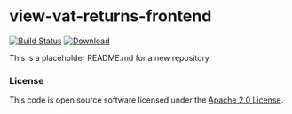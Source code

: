 
# view-vat-returns-frontend

[![Build Status](https://travis-ci.org/hmrc/view-vat-returns-frontend.svg?branch=master)](https://travis-ci.org/hmrc/view-vat-returns-frontend) [ ![Download](https://api.bintray.com/packages/hmrc/releases/view-vat-returns-frontend/images/download.svg) ](https://bintray.com/hmrc/releases/view-vat-returns-frontend/_latestVersion)

This is a placeholder README.md for a new repository

### License

This code is open source software licensed under the [Apache 2.0 License]("http://www.apache.org/licenses/LICENSE-2.0.html").
    